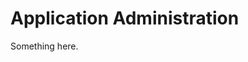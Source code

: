 [title]: # (Application Administration)
[tags]: # (XXX)
[priority]: # (1833)
# Application Administration
Something here.
